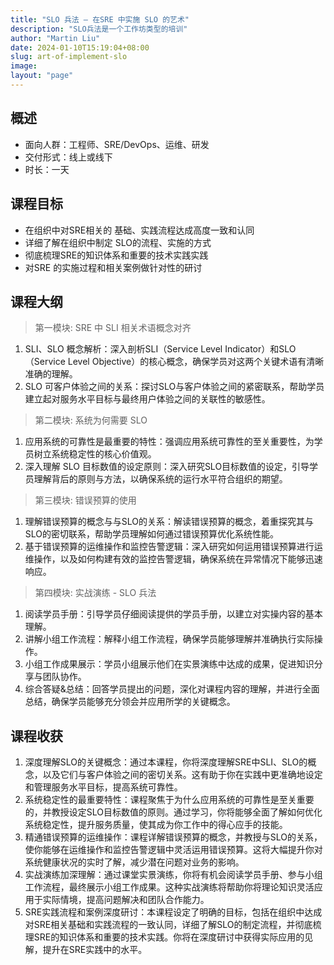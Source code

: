 ```yaml
---
title: "SLO 兵法 — 在SRE 中实施 SLO 的艺术"
description: "SLO兵法是一个工作坊类型的培训"
author: "Martin Liu"
date: 2024-01-10T15:19:04+08:00
slug: art-of-implement-slo
image: 
layout: "page"
---
```



## 概述

* 面向人群：工程师、SRE/DevOps、运维、研发
* 交付形式：线上或线下
* 时长：一天

## 课程目标

* 在组织中对SRE相关的 基础、实践流程达成高度一致和认同
* 详细了解在组织中制定 SLO的流程、实施的方式
* 彻底梳理SRE的知识体系和重要的技术实践实践
* 对SRE 的实施过程和相关案例做针对性的研讨

## 课程大纲

> 第一模块: SRE 中 SLI 相关术语概念对齐

1. SLI、SLO 概念解析：深入剖析SLI（Service Level Indicator）和SLO（Service Level Objective）的核心概念，确保学员对这两个关键术语有清晰准确的理解。
2. SLO 可客户体验之间的关系：探讨SLO与客户体验之间的紧密联系，帮助学员建立起对服务水平目标与最终用户体验之间的关联性的敏感性。

> 第二模块: 系统为何需要 SLO

1. 应用系统的可靠性是最重要的特性：强调应用系统可靠性的至关重要性，为学员树立系统稳定性的核心价值观。
2. 深入理解 SLO 目标数值的设定原则：深入研究SLO目标数值的设定，引导学员理解背后的原则与方法，以确保系统的运行水平符合组织的期望。

> 第三模块: 错误预算的使用

1. 理解错误预算的概念与与SLO的关系：解读错误预算的概念，着重探究其与SLO的密切联系，帮助学员理解如何通过错误预算优化系统性能。
2. 基于错误预算的运维操作和监控告警逻辑：深入研究如何运用错误预算进行运维操作，以及如何构建有效的监控告警逻辑，确保系统在异常情况下能够迅速响应。

> 第四模块: 实战演练 - SLO 兵法

1. 阅读学员手册：引导学员仔细阅读提供的学员手册，以建立对实操内容的基本理解。
2. 讲解小组工作流程：解释小组工作流程，确保学员能够理解并准确执行实际操作。
3. 小组工作成果展示：学员小组展示他们在实景演练中达成的成果，促进知识分享与团队协作。
4. 综合答疑&总结：回答学员提出的问题，深化对课程内容的理解，并进行全面总结，确保学员能够充分领会并应用所学的关键概念。

## 课程收获

1. 深度理解SLO的关键概念：通过本课程，你将深度理解SRE中SLI、SLO的概念，以及它们与客户体验之间的密切关系。这有助于你在实践中更准确地设定和管理服务水平目标，提高系统可靠性。
2. 系统稳定性的最重要特性：课程聚焦于为什么应用系统的可靠性是至关重要的，并教授设定SLO目标数值的原则。通过学习，你将能够全面了解如何优化系统稳定性，提升服务质量，使其成为你工作中的得心应手的技能。
3. 精通错误预算的运维操作：课程详解错误预算的概念，并教授与SLO的关系，使你能够在运维操作和监控告警逻辑中灵活运用错误预算。这将大幅提升你对系统健康状况的实时了解，减少潜在问题对业务的影响。
4. 实战演练加深理解：通过课堂实景演练，你将有机会阅读学员手册、参与小组工作流程，最终展示小组工作成果。这种实战演练将帮助你将理论知识灵活应用于实际情境，提高问题解决和团队合作能力。
5. SRE实践流程和案例深度研讨：本课程设定了明确的目标，包括在组织中达成对SRE相关基础和实践流程的一致认同，详细了解SLO的制定流程，并彻底梳理SRE的知识体系和重要的技术实践。你将在深度研讨中获得实际应用的见解，提升在SRE实践中的水平。
